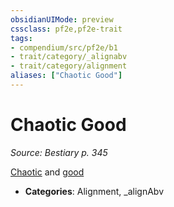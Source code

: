 ```yaml
---
obsidianUIMode: preview
cssclass: pf2e,pf2e-trait
tags:
- compendium/src/pf2e/b1
- trait/category/_alignabv
- trait/category/alignment
aliases: ["Chaotic Good"]
---
```

# Chaotic Good  
*Source: Bestiary p. 345*  

[Chaotic](/rules/traits/chaotic.md) and [good](/rules/traits/good.md)

- **Categories**: Alignment, _alignAbv